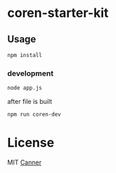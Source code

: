 # coren-starter-kit

## Usage

```bash
npm install
```

### development

```bash
node app.js
```
after file is built
```bash
npm run coren-dev
```

# License

MIT [Canner](github.com/canner)